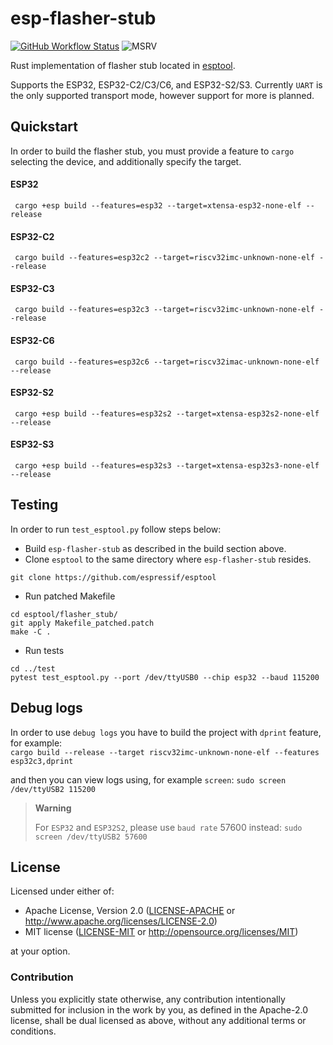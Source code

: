# esp-flasher-stub

[![GitHub Workflow Status](https://github.com/esp-rs/esp-println/actions/workflows/ci.yml/badge.svg)](https://github.com/esp-rs/esp-println/actions/workflows/ci.yml)
![MSRV](https://img.shields.io/badge/MSRV-1.60-blue?labelColor=1C2C2E&logo=Rust&style=flat-square)

Rust implementation of flasher stub located in [esptool](https://github.com/espressif/esptool/).

Supports the ESP32, ESP32-C2/C3/C6, and ESP32-S2/S3. Currently `UART` is the only supported transport mode, however support for more is planned.

## Quickstart

In order to build the flasher stub, you must provide a feature to `cargo` selecting the device, and additionally specify the target.

#### ESP32

```
 cargo +esp build --features=esp32 --target=xtensa-esp32-none-elf --release
```

#### ESP32-C2

```
 cargo build --features=esp32c2 --target=riscv32imc-unknown-none-elf --release
```

#### ESP32-C3

```
 cargo build --features=esp32c3 --target=riscv32imc-unknown-none-elf --release
```

#### ESP32-C6

```
 cargo build --features=esp32c6 --target=riscv32imac-unknown-none-elf --release
```

#### ESP32-S2

```
 cargo +esp build --features=esp32s2 --target=xtensa-esp32s2-none-elf --release
```

#### ESP32-S3

```
 cargo +esp build --features=esp32s3 --target=xtensa-esp32s3-none-elf --release
```

## Testing

In order to run `test_esptool.py` follow steps below:

- Build `esp-flasher-stub` as described in the build section above.
- Clone `esptool` to the same directory where `esp-flasher-stub` resides.

```
git clone https://github.com/espressif/esptool
```

- Run patched Makefile

```
cd esptool/flasher_stub/
git apply Makefile_patched.patch
make -C .
```

- Run tests

```
cd ../test
pytest test_esptool.py --port /dev/ttyUSB0 --chip esp32 --baud 115200
```

## Debug logs

In order to use `debug logs` you have to build the project with `dprint` feature, for example:\
`cargo build --release --target riscv32imc-unknown-none-elf --features esp32c3,dprint`

and then you can view logs using, for example `screen`:
`sudo screen /dev/ttyUSB2 115200`

> **Warning**
>
> For `ESP32` and `ESP32S2`, please use `baud rate` 57600 instead:
> `sudo screen /dev/ttyUSB2 57600`

## License

Licensed under either of:

- Apache License, Version 2.0 ([LICENSE-APACHE](./LICENSE-APACHE) or http://www.apache.org/licenses/LICENSE-2.0)
- MIT license ([LICENSE-MIT](./LICENSE-MIT) or http://opensource.org/licenses/MIT)

at your option.

### Contribution

Unless you explicitly state otherwise, any contribution intentionally submitted for inclusion in
the work by you, as defined in the Apache-2.0 license, shall be dual licensed as above, without
any additional terms or conditions.
